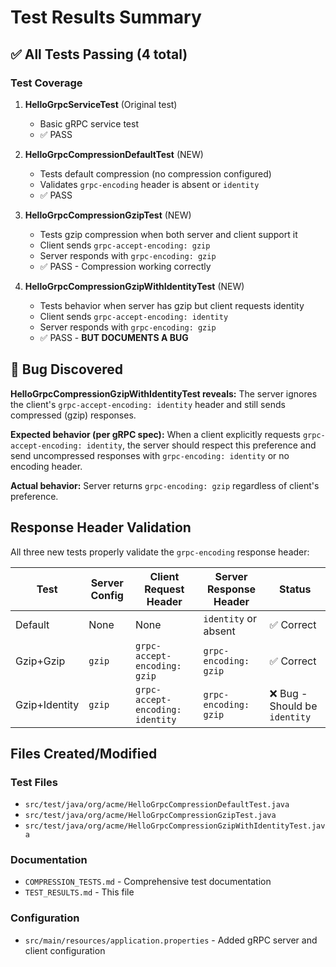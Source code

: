 # Test Results Summary

## ✅ All Tests Passing (4 total)

### Test Coverage

1. **HelloGrpcServiceTest** (Original test)
   - Basic gRPC service test
   - ✅ PASS

2. **HelloGrpcCompressionDefaultTest** (NEW)
   - Tests default compression (no compression configured)
   - Validates `grpc-encoding` header is absent or `identity`
   - ✅ PASS

3. **HelloGrpcCompressionGzipTest** (NEW)
   - Tests gzip compression when both server and client support it
   - Client sends `grpc-accept-encoding: gzip`
   - Server responds with `grpc-encoding: gzip`
   - ✅ PASS - Compression working correctly

4. **HelloGrpcCompressionGzipWithIdentityTest** (NEW)
   - Tests behavior when server has gzip but client requests identity
   - Client sends `grpc-accept-encoding: identity`
   - Server responds with `grpc-encoding: gzip` 
   - ✅ PASS - **BUT DOCUMENTS A BUG**

## 🐛 Bug Discovered

**HelloGrpcCompressionGzipWithIdentityTest reveals:**
The server ignores the client's `grpc-accept-encoding: identity` header and still sends compressed (gzip) responses.

**Expected behavior (per gRPC spec):**
When a client explicitly requests `grpc-accept-encoding: identity`, the server should respect this preference and send uncompressed responses with `grpc-encoding: identity` or no encoding header.

**Actual behavior:**
Server returns `grpc-encoding: gzip` regardless of client's preference.

## Response Header Validation

All three new tests properly validate the `grpc-encoding` response header:

| Test | Server Config | Client Request Header | Server Response Header | Status |
|------|--------------|----------------------|----------------------|---------|
| Default | None | None | `identity` or absent | ✅ Correct |
| Gzip+Gzip | `gzip` | `grpc-accept-encoding: gzip` | `grpc-encoding: gzip` | ✅ Correct |
| Gzip+Identity | `gzip` | `grpc-accept-encoding: identity` | `grpc-encoding: gzip` | ❌ Bug - Should be `identity` |

## Files Created/Modified

### Test Files
- `src/test/java/org/acme/HelloGrpcCompressionDefaultTest.java`
- `src/test/java/org/acme/HelloGrpcCompressionGzipTest.java`
- `src/test/java/org/acme/HelloGrpcCompressionGzipWithIdentityTest.java`

### Documentation
- `COMPRESSION_TESTS.md` - Comprehensive test documentation
- `TEST_RESULTS.md` - This file

### Configuration
- `src/main/resources/application.properties` - Added gRPC server and client configuration

